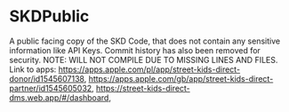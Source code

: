 # SKDPublic
A public facing copy of the SKD Code, that does not contain any sensitive information like API Keys. Commit history has also been removed for security. NOTE: WILL NOT COMPILE DUE TO MISSING LINES AND FILES.
Link to apps:
https://apps.apple.com/pl/app/street-kids-direct-donor/id1545607138,
https://apps.apple.com/gb/app/street-kids-direct-partner/id1545605032,
https://street-kids-direct-dms.web.app/#/dashboard,
